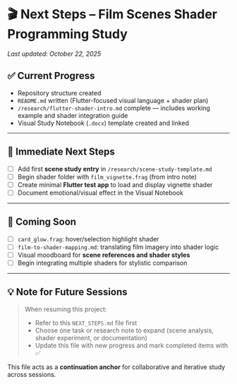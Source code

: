 # 🎬 Next Steps – Film Scenes Shader Programming Study

_Last updated: October 22, 2025_

## ✅ Current Progress
- Repository structure created  
- `README.md` written (Flutter-focused visual language + shader plan)  
- `/research/flutter-shader-intro.md` complete — includes working example and shader integration guide  
- Visual Study Notebook (`.docx`) template created and linked  

---

## 🧭 Immediate Next Steps
- [ ] Add first **scene study entry** in `/research/scene-study-template.md`  
- [ ] Begin shader folder with `film_vignette.frag` (from intro note)  
- [ ] Create minimal **Flutter test app** to load and display vignette shader  
- [ ] Document emotional/visual effect in the Visual Notebook  

---

## 🧪 Coming Soon
- [ ] `card_glow.frag`: hover/selection highlight shader  
- [ ] `film-to-shader-mapping.md`: translating film imagery into shader logic  
- [ ] Visual moodboard for **scene references and shader styles**  
- [ ] Begin integrating multiple shaders for stylistic comparison  

---

## 💡 Note for Future Sessions

> When resuming this project:  
> - Refer to this `NEXT_STEPS.md` file first  
> - Choose one task or research note to expand (scene analysis, shader experiment, or documentation)  
> - Update this file with new progress and mark completed items with ✅  

This file acts as a **continuation anchor** for collaborative and iterative study across sessions.  
